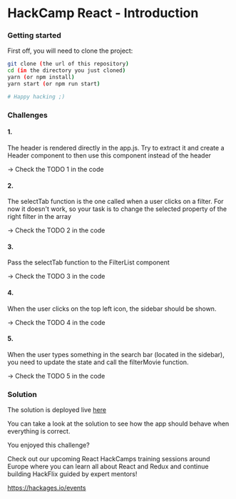 # HackCamp React - Introduction

### Getting started

First off, you will need to clone the project:
```bash
git clone (the url of this repository)
cd (in the directory you just cloned)
yarn (or npm install)
yarn start (or npm run start)

# Happy hacking ;)
```


### Challenges

#### 1.
The header is rendered directly in the app.js. Try to extract it and create a Header component to then use this component instead of the header


-> Check the TODO 1 in the code


#### 2.
The selectTab function is the one called when a user clicks on a filter. For now it doesn't work, so your task is to change the selected property of the right filter in the array


-> Check the TODO 2 in the code


#### 3.
Pass the selectTab function to the FilterList component


-> Check the TODO 3 in the code


#### 4.
When the user clicks on the top left icon, the sidebar should be shown.


-> Check the TODO 4 in the code


#### 5.
When the user types something in the search bar (located in the sidebar), you need to update the state and call the filterMovie function.


-> Check the TODO 5 in the code

### Solution
The solution is deployed live [here](https://stupefied-joliot-46811a.netlify.com/)


You can take a look at the solution to see how the app should behave when everything is correct.

You enjoyed this challenge?

Check out our upcoming React HackCamps training sessions around Europe where you can learn all about React and Redux and continue building HackFlix guided by expert mentors!

https://hackages.io/events
